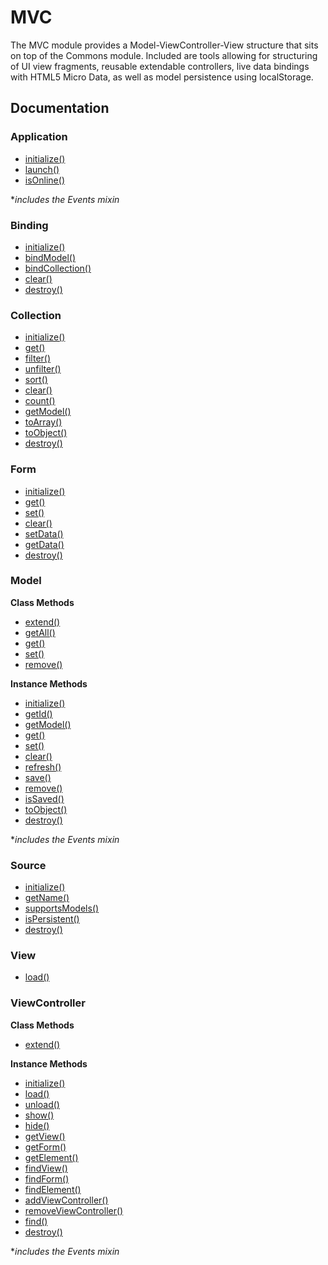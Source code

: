 # MVC

The MVC module provides a Model-ViewController-View structure that sits on top of the Commons module. Included are tools allowing for structuring of UI view fragments, reusable extendable controllers, live data bindings with HTML5 Micro Data, as well as model persistence using localStorage.

## Documentation

### Application

* [initialize()](#app-initialize)
* [launch()](#app-launch)
* [isOnline()](#app-is-online)

**includes the Events mixin*

### Binding

* [initialize()](#binding-initialize)
* [bindModel()](#binding-bind-model)
* [bindCollection()](#binding-bind-collection)
* [clear()](#binding-clear)
* [destroy()](#binding-destroy)

### Collection

* [initialize()](#collection-initialize)
* [get()](#collection-get)
* [filter()](#collection-filter)
* [unfilter()](#collection-unfilter)
* [sort()](#collection-sort)
* [clear()](#collection-clear)
* [count()](#collection-count)
* [getModel()](#collection-get-model)
* [toArray()](#collection-to-array)
* [toObject()](#collection-to-object)
* [destroy()](#collection-destroy)

### Form

* [initialize()](#form-initialize)
* [get()](#form-get)
* [set()](#form-set)
* [clear()](#form-clear)
* [setData()](#form-set-data)
* [getData()](#form-get-data)
* [destroy()](#form-destroy)

### Model

**Class Methods**

* [extend()](#model-class-extend)
* [getAll()](#model-class-get-all)
* [get()](#model-class-get)
* [set()](#model-class-set)
* [remove()](#model-class-remove)

**Instance Methods**

* [initialize()](#model-initialize)
* [getId()](#model-get-id)
* [getModel()](#model-get-model)
* [get()](#model-get)
* [set()](#model-set)
* [clear()](#model-clear)
* [refresh()](#model-refresh)
* [save()](#model-save)
* [remove()](#model-remove)
* [isSaved()](#model-is-saved)
* [toObject()](#model-to-object)
* [destroy()](#model-destroy)

**includes the Events mixin*

### Source

* [initialize()](#source-initialize)
* [getName()](#source-get-name)
* [supportsModels()](#source-supports-models)
* [isPersistent()](#source-is-persistent)
* [destroy()](#source-destroy)

### View

* [load()](#view-load)

### ViewController

**Class Methods**

* [extend()](#view-controller-class-extend)

**Instance Methods**

* [initialize()](#view-controller-initialize)
* [load()](#view-controller-load)
* [unload()](#view-controller-unload)
* [show()](#view-controller-show)
* [hide()](#view-controller-hide)
* [getView()](#view-controller-get-view)
* [getForm()](#view-controller-get-form)
* [getElement()](#view-controller-get-element)
* [findView()](#view-controller-find-view)
* [findForm()](#view-controller-find-form)
* [findElement()](#view-controller-find-element)
* [addViewController()](#view-controller-add-view-controller)
* [removeViewController()](#view-controller-remove-view-controller)
* [find()](#view-controller-lookup)
* [destroy()](#view-controller-destroy)

**includes the Events mixin*
